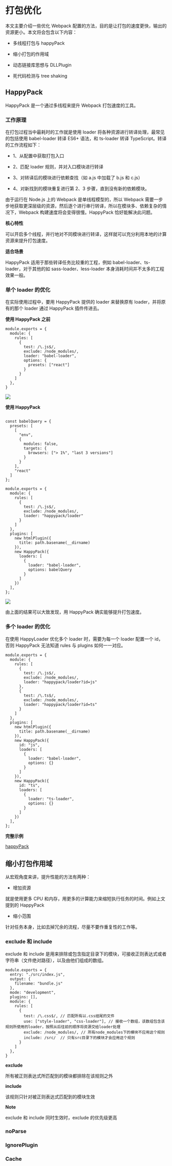 # 打包优化

本文主要介绍一些优化 Webpack 配置的方法，目的是让打包的速度更快，输出的资源更小。本文将会包含以下内容：

- 多线程打包与 happyPack

- 缩小打包的作用域

- 动态链接库思想与 DLLPlugin

- 死代码检测与 tree shaking

## HappyPack

HappyPack 是一个通过多线程来提升 Webpack 打包速度的工具。

### 工作原理

在打包过程当中最耗时的工作就是使用 loader 将各种资源进行转译处理，最常见的包括使用 babel-loader 转译 ES6+ 语法，和 ts-loader 转译 TypeScript。转译的工作流程如下：

- 1、从配置中获取打包入口

- 2、匹配 loader 规则，并对入口模块进行转译

- 3、对转译后的模块进行依赖查找（如 a.js 中加载了 b.js 和 c.js）

- 4、对新找到的模块重复进行第 2、3 步骤，直到没有新的依赖模块。

由于运行在 Node.js 上的 Webpack 是单线程模型的，所以 Webpack 需要一步步地获取更深层级的资源，然后逐个进行串行转译，所以在模块多、依赖复杂的情况下，Webpack 构建速度将会变得很慢。HappyPack 恰好能解决此问题。

**核心特性**

可以开启多个线程，并行地对不同模块进行转译，这样就可以充分利用本地的计算资源来提升打包速度。

**适合场景**

HappyPack 适用于那些转译任务比较重的工程，例如 babel-loader、ts-loader，对于其他的如 sass-loader、less-loader 本身消耗时间并不太多的工程效果一般。

### 单个 loader 的优化

在实际使用过程中，要用 HappyPack 提供的 loader 来替换原有 loader，并将原有的那个 loader 通过 HappyPack 插件传进去。

**使用 HappyPack 之前**

```
module.exports = {
  module: {
    rules: [
      {
        test: /\.js$/,
        exclude: /node_modules/,
        loader: "babel-loader",
        options: {
          presets: ["react"]
        }
      }
    ]
  },
}
```

![](https://raw.githubusercontent.com/super-lin0/pic/master/img/20191002111803.png)

**使用 HappyPack**

```

const babelQuery = {
  presets: [
    [
      "env",
      {
        modules: false,
        targets: {
          browsers: ["> 1%", "last 3 versions"]
        }
      }
    ],
    "react"
  ]
};

module.exports = {
  module: {
    rules: [
      {
        test: /\.js$/,
        exclude: /node_modules/,
        loader: "happypack/loader"
      }
    ]
  },
  plugins: [
    new htmlPlugin({
      title: path.basename(__dirname)
    }),
    new HappyPack({
      loaders: [
        {
          loader: "babel-loader",
          options: babelQuery
        }
      ]
    })
  ],
};

```

![](https://raw.githubusercontent.com/super-lin0/pic/master/img/20191002112031.png)

由上面的结果可以大致发现，用 HappyPack 确实能够提升打包速度。

### 多个 loader 的优化

在使用 HappyLoader 优化多个 loader 时，需要为每一个 loader 配置一个 id，否则 HappyPack 无法知道 rules 与 plugins 如何一一对应。

```
module.exports = {
  module: {
    rules: [
      {
        test: /\.js$/,
        exclude: /node_modules/,
        loader: "happypack/loader?id=js"
      },
      {
        test: /\.ts$/,
        exclude: /node_modules/,
        loader: "happypack/loader?id=ts"
      }
    ]
  },
  plugins: [
    new htmlPlugin({
      title: path.basename(__dirname)
    }),
    new HappyPack({
      id: "js",
      loaders: [
        {
          loader: "babel-loader",
          options: {}
        }
      ]
    }),
    new HappyPack({
      id: "ts",
      loaders: [
        {
          loader: "ts-loader",
          options: {}
        }
      ]
    })
  ],
};

```

**完整示例**

<a href="https://github.com/super-lin0/webpack-study/tree/master/webpackinaction/08-bundle-optimization/happypack" >happyPack</a>

## 缩小打包作用域

从宏观角度来讲，提升性能的方法有两种：

- 增加资源

就是使用更多 CPU 和内存，用更多的计算能力来缩短执行任务的时间。例如上文提到的 HappyPack

- 缩小范围

针对任务本身，比如去掉冗余的流程，尽量不要作重复性的工作等。

### exclude 和 include

exclude 和 include 是用来排除或包含指定目录下的模块，可接收正则表达式或者字符串（文件绝对路径），以及由他们组成的数组。

```
module.exports = {
  entry: "./src/index.js",
  output: {
    filename: "bundle.js"
  },
  mode: "development",
  plugins: [],
  module: {
    rules: [
      {
        test: /\.css$/, // 匹配所有以.css结尾的文件
        use: ["style-loader", "css-loader"], // 接收一个数组，该数组包含该规则所使用的loader，按照从后往前的顺序将资源交给loader处理
        exclude: /node_modules/, // 所有node_modules下的模块不应用这个规则
        include: /src/  // 只有src目录下的模块才会应用这个规则
      }
    ]
  },
}
```

**exclude**

所有被正则表达式所匹配到的模块都排除在该规则之外

**include**

该规则只针对被正则表达式匹配到的模块生效

**Note**

exclude 和 include 同时生效时，exclude 的优先级更高

### noParse

### IgnorePlugin

### Cache

